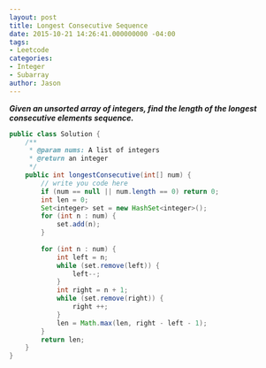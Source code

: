 ```yaml
---
layout: post
title: Longest Consecutive Sequence
date: 2015-10-21 14:26:41.000000000 -04:00
tags:
- Leetcode
categories:
- Integer
- Subarray
author: Jason
---
```

<p><strong><em>Given an unsorted array of integers, find the length of the longest consecutive elements sequence.</em></strong></p>


``` java
public class Solution {
    /**
     * @param nums: A list of integers
     * @return an integer
     */
    public int longestConsecutive(int[] num) {
        // write you code here
        if (num == null || num.length == 0) return 0;
        int len = 0;
        Set<integer> set = new HashSet<integer>();
        for (int n : num) {
            set.add(n);
        }
        
        for (int n : num) {
            int left = n;
            while (set.remove(left)) {
                left--;
            }
            int right = n + 1;
            while (set.remove(right)) {
                right ++;
            }
            len = Math.max(len, right - left - 1);
        }
        return len;
    }
}
```
